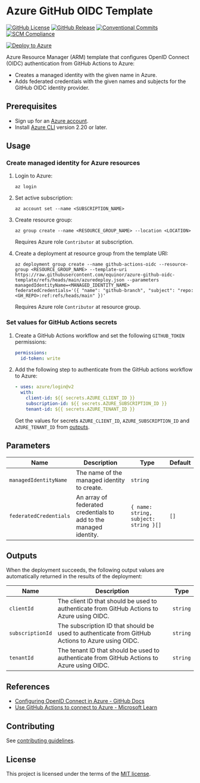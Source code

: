 # Azure GitHub OIDC Template

[![GitHub License](https://img.shields.io/github/license/equinor/azure-github-oidc-template)](LICENSE)
[![GitHub Release](https://img.shields.io/github/v/release/equinor/azure-github-oidc-template)](https://github.com/equinor/azure-github-oidc-template/releases/latest)
[![Conventional Commits](https://img.shields.io/badge/Conventional%20Commits-1.0.0-%23FE5196?logo=conventionalcommits&logoColor=white)](https://conventionalcommits.org)
[![SCM Compliance](https://scm-compliance-api.radix.equinor.com/repos/equinor/azure-github-oidc-template/badge)](https://developer.equinor.com/governance/scm-policy/)

[![Deploy to Azure](https://docs.microsoft.com/en-us/azure/templates/media/deploy-to-azure.svg)](https://portal.azure.com/#create/Microsoft.Template/uri/https%3A%2F%2Fraw.githubusercontent.com%2Fequinor%2Fazure-github-oidc-template%2Fmain%2Fazuredeploy.json)

Azure Resource Manager (ARM) template that configures OpenID Connect (OIDC) authentication from GitHub Actions to Azure:

- Creates a managed identity with the given name in Azure.
- Adds federated credentials with the given names and subjects for the GitHub OIDC identity provider.

## Prerequisites

- Sign up for an [Azure account](https://azure.microsoft.com/en-us/pricing/purchase-options/azure-account).
- Install [Azure CLI](https://learn.microsoft.com/en-us/cli/azure/install-azure-cli) version 2.20 or later.

## Usage

### Create managed identity for Azure resources

1. Login to Azure:

   ```console
   az login
   ```

1. Set active subscription:

   ```console
   az account set --name <SUBSCRIPTION_NAME>
   ```

1. Create resource group:

   ```console
   az group create --name <RESOURCE_GROUP_NAME> --location <LOCATION>
   ```

   Requires Azure role `Contributor` at subscription.

1. Create a deployment at resource group from the template URI:

   ```console
   az deployment group create --name github-actions-oidc --resource-group <RESOURCE_GROUP_NAME> --template-uri https://raw.githubusercontent.com/equinor/azure-github-oidc-template/refs/heads/main/azuredeploy.json --parameters managedIdentityName=<MANAGED_IDENTITY_NAME> federatedCredentials='({ "name": "github-branch", "subject": "repo:<GH_REPO>:ref:refs/heads/main" })'
   ```

   Requires Azure role `Contributor` at resource group.

### Set values for GitHub Actions secrets

1. Create a GitHub Actions workflow and set the following `GITHUB_TOKEN` permissions:

   ```yaml
   permissions:
     id-token: write
   ```

1. Add the following step to authenticate from the GitHub actions workflow to Azure:

   ```yaml
   - uses: azure/login@v2
     with:
       client-id: ${{ secrets.AZURE_CLIENT_ID }}
       subscription-id: ${{ secrets.AZURE_SUBSCRIPTION_ID }}
       tenant-id: ${{ secrets.AZURE_TENANT_ID }}
   ```

   Get the values for secrets `AZURE_CLIENT_ID`, `AZURE_SUBSCRIPTION_ID` and `AZURE_TENANT_ID` from [outputs](#outputs).

## Parameters

| Name | Description | Type | Default |
| - | - | - | - |
| `managedIdentityName` | The name of the managed identity to create. | `string` | |
| `federatedCredentials` | An array of federated credentials to add to the managed identity. | `{ name: string, subject: string }[]` | `[]` |

## Outputs

When the deployment succeeds, the following output values are automatically returned in the results of the deployment:

| Name | Description | Type |
| - | - | - |
| `clientId` | The client ID that should be used to authenticate from GitHub Actions to Azure using OIDC. | `string` |
| `subscriptionId` | The subscription ID that should be used to authenticate from GitHub Actions to Azure using OIDC. | `string` |
| `tenantId` | The tenant ID that should be used to authenticate from GitHub Actions to Azure using OIDC. | `string` |

## References

- [Configuring OpenID Connect in Azure - GitHub Docs](https://docs.github.com/en/actions/security-for-github-actions/security-hardening-your-deployments/configuring-openid-connect-in-azure)
- [Use GitHub Actions to connect to Azure - Microsoft Learn](https://learn.microsoft.com/en-us/azure/developer/github/connect-from-azure)

## Contributing

See [contributing guidelines](CONTRIBUTING.md).

## License

This project is licensed under the terms of the [MIT license](LICENSE).

